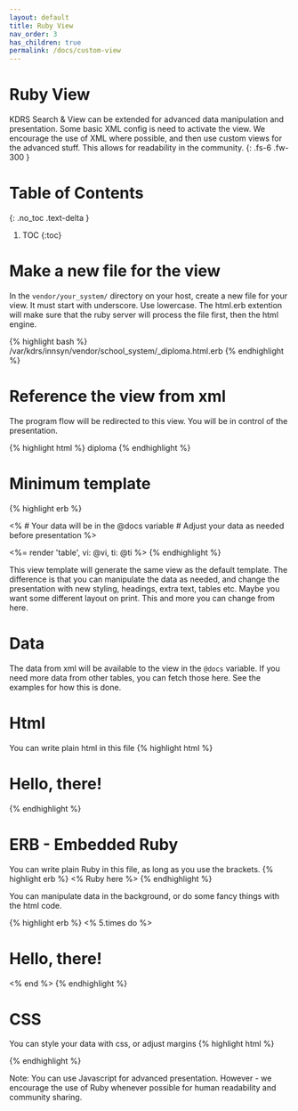 ```yaml
---
layout: default
title: Ruby View
nav_order: 3
has_children: true
permalink: /docs/custom-view
---
```

# Ruby View
KDRS Search & View can be extended for advanced data manipulation and presentation. Some basic XML config is need to activate the view. We encourage the use of XML where possible, and then use custom views for the advanced stuff. This allows for readability in the community.
{: .fs-6 .fw-300 }

# Table of Contents
{: .no_toc .text-delta }

1. TOC
{:toc}

# Make a new file for the view
In the `vendor/your_system/` directory on your host, create a new file for your view. It must start with underscore. Use lowercase. The html.erb extention will make sure that the ruby server will process the file first, then the html engine.

{% highlight bash %}
/var/kdrs/innsyn/vendor/school_system/_diploma.html.erb
{% endhighlight %}

# Reference the view from xml
The program flow will be redirected to this view. You will be in control of the presentation.

{% highlight html %}
    <table>
        <customview>diploma</customview>
{% endhighlight %}

# Minimum template

{% highlight erb %}
<!-- DATA PREPARATION -->
<% 
    # Your data will be in the @docs variable
    # Adjust your data as needed before presentation
%>

<!-- DATA PRESENTATION -->
<%= render 'table', vi: @vi, ti: @ti %>
{% endhighlight %}

This view template will generate the same view as the default template.
The difference is that you can manipulate the data as needed, and change the presentation with new styling, headings, extra text, tables etc. Maybe you want some different layout on print. This and more you can change from here.

# Data
The data from xml will be available to the view in the `@docs` variable. If you need more data from other tables, you can fetch those here. See the examples for how this is done.

# Html
You can write plain html in this file
{% highlight html %}
    <h1>Hello, there!</h1>
{% endhighlight %}

# ERB - Embedded Ruby
You can write plain Ruby in this file, as long as you use the brackets.
{% highlight erb %}
    <% Ruby here %>
{% endhighlight %}


You can manipulate data in the background, or do some fancy things with the html code.

{% highlight erb %}
<% 5.times do %>
    <h1>Hello, there!</h1>
<% end %>
{% endhighlight %}


# CSS
You can style your data with css, or adjust margins
{% highlight html %}
<style>    
  .my-style {
    background-color: lightgray;
    font-size: larger;
    /* vscode editor will help suggest what to write here */
    /* you can also use chatgpt to write css */
  }
</style>
{% endhighlight %}

Note: You can use Javascript for advanced presentation. However - we encourage the use of Ruby whenever possible for human readability and community sharing.

